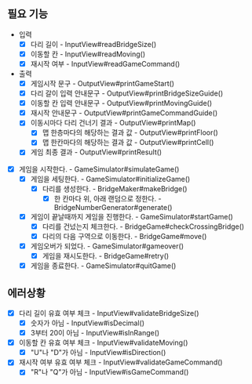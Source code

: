 ## 필요 기능
- 입력
  - [x] 다리 길이 - InputView#readBridgeSize()
  - [x] 이동할 칸 - InputView#readMoving()
  - [x] 재시작 여부 - InputView#readGameCommand()

- 출력
  - [x] 게임시작 문구 - OutputView#printGameStart()
  - [x] 다리 갈이 입력 안내문구 - OutputView#printBridgeSizeGuide()
  - [x] 이동할 칸 입력 안내문구 - OutputView#printMovingGuide()
  - [x] 재시작 안내문구 - OutputView#printGameCommandGuide()
  - [x] 이동시마다 다리 건너기 결과 - OutputView#printMap()
    - [x] 맵 한층마다의 해당하는 결과 값 - OutputView#printFloor()
    - [x] 맵 한칸마다의 해당하는 결과 값 - OutputView#printCell()
  - [x] 게임 최종 결과 - OutputView#printResult()
  
- [x] 게임을 시작한다. - GameSimulator#simulateGame()
  - [x] 게임을 세팅한다. - GameSimulator#initializeGame()
    - [x] 다리를 생성한다. - BridgeMaker#makeBridge()
      - [x] 한 칸마다 위, 아래 랜덤으로 정한다. - BridgeNumberGenerator#generate()
  - [x] 게임이 끝날때까지 게임을 진행한다. - GameSimulator#startGame()
    - [x] 다리를 건넜는지 체크한다. - BridgeGame#checkCrossingBridge()
    - [x] 다리의 다음 구역으로 이동한다. - BridgeGame#move()
  - [x] 게임오버가 되었다. - GameSimulator#gameover()
    - [x] 게임을 재시도한다. - BridgeGame#retry()
  - [x] 게임을 종료한다. - GameSimulator#quitGame()
    
## 에러상황
- [x] 다리 길이 유효 여부 체크 - InputView#validateBridgeSize()
  - [x] 숫자가 아님 - InputView#isDecimal()
  - [x] 3부터 20이 아님 - InputView#isInRange()
- [x] 이동할 칸 유효 여부 체크 - InputView#validateMoving()
  - [x] "U"나 "D"가 아님 - InputView#isDirection()
- [x] 재시작 여부 유효 여부 체크 - InputView#validateGameCommand()
  - [x] "R"나 "Q"가 아님 - InputView#isGameCommand()